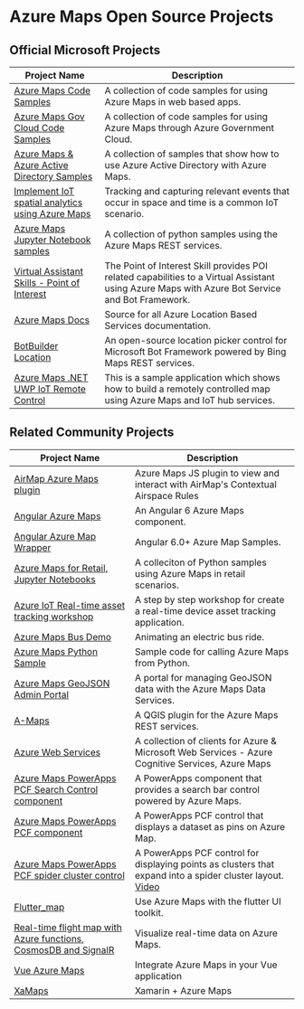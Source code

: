 # Azure Maps Open Source Projects

## Official Microsoft Projects

| Project Name | Description |
|-|-|
| [Azure Maps Code Samples](https://github.com/Azure-Samples/AzureMapsCodeSamples) | A collection of code samples for using Azure Maps in web based apps. |
| [Azure Maps Gov Cloud Code Samples](https://github.com/Azure-Samples/AzureMapsCodeSamples) | A collection of code samples for using Azure Maps through Azure Government Cloud. |
| [Azure Maps & Azure Active Directory Samples](https://github.com/Azure-Samples/Azure-Maps-AzureAD-Samples) | A collection of samples that show how to use Azure Active Directory with Azure Maps. | 
| [Implement IoT spatial analytics using Azure Maps](https://github.com/Azure-Samples/iothub-to-azure-maps-geofencing) | Tracking and capturing relevant events that occur in space and time is a common IoT scenario. |
| [Azure Maps Jupyter Notebook samples](https://github.com/Azure-Samples/Azure-Maps-Jupyter-Notebook) | A collection of python samples using the Azure Maps REST services. |
| [Virtual Assistant Skills - Point of Interest](https://github.com/Microsoft/AI/blob/master/solutions/Virtual-Assistant/docs/virtualassistant-skills-pointofinterest.md) | The Point of Interest Skill provides POI related capabilities to a Virtual Assistant using Azure Maps with Azure Bot Service and Bot Framework. |
| [Azure Maps Docs](https://github.com/MicrosoftDocs/azure-docs/tree/master/articles/azure-maps) | Source for all Azure Location Based Services documentation. |
| [BotBuilder Location](https://github.com/Microsoft/BotBuilder-Location) | An open-source location picker control for Microsoft Bot Framework powered by Bing Maps REST services. |
| [Azure Maps .NET UWP IoT Remote Control](https://github.com/Azure-Samples/azure-maps-dotnet-webgl-uwp-iot-remote-control) | This is a sample application which shows how to build a remotely controlled map using Azure Maps and IoT hub services. |

## Related Community Projects

| Project Name | Description |
|-|-|
| [AirMap Azure Maps plugin](https://github.com/airmap/js-azure-maps-plugin) | Azure Maps JS plugin to view and interact with AirMap's Contextual Airspace Rules  |
| [Angular Azure Maps](https://github.com/Acaisoft/angular-azure-maps) | An Angular 6 Azure Maps component. |
| [Angular Azure Map Wrapper](https://github.com/srednicki95/am_samples) | Angular 6.0+ Azure Map Samples. |
| [Azure Maps for Retail, Jupyter Notebooks](https://github.com/5h15h/Azure-Maps-Jupyter-Notebooks) | A colleciton of Python samples using Azure Maps in retail scenarios. |
| [Azure IoT Real-time asset tracking workshop](http://aka.ms/iot-workshop/asset-tracking) | A step by step workshop for create a real-time device asset tracking application. |
| [Azure Maps Bus Demo](https://github.com/DibranMulder/Azure-Maps-Bus-Demo) | Animating an electric bus ride. |
| [Azure Maps Python Sample](https://github.com/eavanvalkenburg/azuremaps-python-sample) | Sample code for calling Azure Maps from Python. |
| [Azure Maps GeoJSON Admin Portal](https://github.com/richorama/azure-maps-admin-portal) | A portal for managing GeoJSON data with the Azure Maps Data Services. |
| [A-Maps](https://github.com/riccardoklinger/amaps) | A QGIS plugin for the Azure Maps REST services. |
| [Azure Web Services](https://github.com/cjoakim/azure-web-services) | A collection of clients for Azure & Microsoft Web Services - Azure Cognitive Services, Azure Maps | 
| [Azure Maps PowerApps PCF Search Control component](https://github.com/mkcgphy/Azure-Maps-Get-Search-Address-TypeAhead) | A PowerApps component that provides a search bar control powered by Azure Maps.
| [Azure Maps PowerApps PCF component](https://github.com/jenschristianschroder/pcfAzureMaps) | A PowerApps PCF control that displays a dataset as pins on Azure Map. |
| [Azure Maps PowerApps PCF spider cluster control](https://github.com/alano444/PCFAzureMapCluststerSpider) | A PowerApps PCF control for displaying points as clusters that expand into a spider cluster layout. [Video](https://www.youtube.com/watch?v=9ehWIk2l4Tc&feature=youtu.be) |
| [Flutter_map](https://github.com/johnpryan/flutter_map) | Use Azure Maps with the flutter UI toolkit. |
 | [Real-time flight map with Azure functions, CosmosDB and SignalR](https://github.com/davetheunissen/Global-Azure-Bootcamp-2019-Workshop) | Visualize real-time data on Azure Maps. |
| [Vue Azure Maps](https://github.com/rickyruiz/vue-azure-maps) | Integrate Azure Maps in your Vue application |
| [XaMaps](https://github.com/AlexPshul/XaMaps) | Xamarin + Azure Maps |
